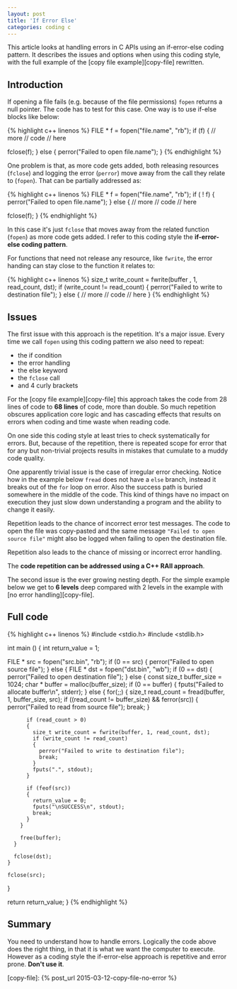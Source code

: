 ```yaml
---
layout: post
title: 'If Error Else'
categories: coding c
---
```


This article looks at handling errors in C APIs using an if-error-else coding
pattern. It describes the issues and options when using this coding style, with
the full example of the [copy file example][copy-file] rewritten.


## Introduction

If opening a file fails (e.g. because of the file permissions) `fopen` returns
a null pointer. The code has to test for this case. One way is to use if-else
blocks like below:

{% highlight c++ linenos %}
FILE * f = fopen("file.name", "rb");
if (f)
{
  // more
  // code
  // here

  fclose(f);
}
else
{
  perror("Failed to open file.name");
}
{% endhighlight %}

One problem is that, as more code gets added, both releasing resources
(`fclose`) and logging the error (`perror`) move away from the call they relate
to (`fopen`). That can be partially addressed as:

{% highlight c++ linenos %}
FILE * f = fopen("file.name", "rb");
if ( ! f)
{
  perror("Failed to open file.name");
}
else
{
  // more
  // code
  // here

  fclose(f);
}
{% endhighlight %}

In this case it's just `fclose` that moves away from the related function
(`fopen`) as more code gets added. I refer to this coding style the
**if-error-else coding pattern**.

For functions that need not release any resource, like `fwrite`, the error
handing can stay close to the function it relates to:

{% highlight c++ linenos %}
size_t write_count = fwrite(buffer , 1, read_count, dst);
if (write_count != read_count)
{
  perror("Failed to write to destination file");
}
else
{
  // more
  // code
  // here
}
{% endhighlight %}


## Issues

The first issue with this approach is the repetition. It's a major issue.
Every time we call `fopen` using this coding pattern we also need to repeat:

- the if condition
- the error handling
- the else keyword
- the `fclose` call
- and 4 curly brackets

For the [copy file example][copy-file] this approach takes the code from 28
lines of code to **68 lines** of code, more than double. So much repetition
obscures application core logic and has cascading effects that results on
errors when coding and time waste when reading code.

On one side this coding style at least tries to check systematically for
errors. But, because of the repetition, there is repeated scope for error that
for any but non-trivial projects results in mistakes that cumulate to a muddy
code quality.

One apparently trivial issue is the case of irregular error checking. Notice how
in the example below `fread` does not have a `else` branch, instead it breaks
out of the `for` loop on error. Also the success path is buried somewhere in
the middle of the code. This kind of things have no impact on execution they
just slow down understanding a program and the ability to change it easily.

Repetition leads to the chance of incorrect error test messages. The code to
open the file was copy-pasted and the same message `"Failed to open source
file"` might also be logged when failing to open the destination file.

Repetition also leads to the chance of missing or incorrect error handling.

The **code repetition can be addressed using a C++ RAII approach**.

The second issue is the ever growing nesting depth. For the simple example
below we get to **6 levels** deep compared with 2 levels in the example with
[no error handling][copy-file].


## Full code

{% highlight c++ linenos %}
#include <stdio.h>
#include <stdlib.h>

int main ()
{
  int return_value = 1;

  FILE * src = fopen("src.bin", "rb");
  if (0 == src)
  {
    perror("Failed to open source file");
  }
  else
  {
    FILE * dst = fopen("dst.bin", "wb");
    if (0 == dst)
    {
      perror("Failed to open destination file");
    }
    else
    {
      const size_t buffer_size = 1024;
      char * buffer = malloc(buffer_size);
      if (0 == buffer)
      {
        fputs("Failed to allocate buffer\n", stderr);
      }
      else
      {
        for(;;)
        {
          size_t read_count = fread(buffer, 1, buffer_size, src);
          if ((read_count != buffer_size) && ferror(src))
          {
            perror("Failed to read from source file");
            break;
          }

          if (read_count > 0)
          {
            size_t write_count = fwrite(buffer, 1, read_count, dst);
            if (write_count != read_count)
            {
              perror("Failed to write to destination file");
              break;
            }
            fputs(".", stdout);
          }

          if (feof(src))
          {
            return_value = 0;
            fputs("\nSUCCESS\n", stdout);
            break;
          }
        }

        free(buffer);
      }

      fclose(dst);
    }

    fclose(src);
  }

  return return_value;
}
{% endhighlight %}


## Summary

You need to understand how to handle errors. Logically the code above does the
right thing, in that it is what we want the computer to execute. However as a
coding style the if-error-else approach is repetitive and error prone. **Don't
use it**.


[copy-file]:    {% post_url 2015-03-12-copy-file-no-error %}
